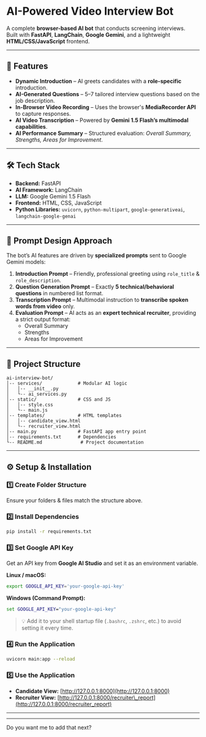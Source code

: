 
# AI-Powered Video Interview Bot  

A complete **browser-based AI bot** that conducts screening interviews.  
Built with **FastAPI**, **LangChain**, **Google Gemini**, and a lightweight **HTML/CSS/JavaScript** frontend.  

---

## 🚀 Features

- **Dynamic Introduction** – AI greets candidates with a **role-specific** introduction.  
- **AI-Generated Questions** – 5–7 tailored interview questions based on the job description.  
- **In-Browser Video Recording** – Uses the browser's **MediaRecorder API** to capture responses.  
- **AI Video Transcription** – Powered by **Gemini 1.5 Flash’s multimodal capabilities**.  
- **AI Performance Summary** – Structured evaluation: _Overall Summary, Strengths, Areas for Improvement_.  

---

## 🛠 Tech Stack

- **Backend:** FastAPI  
- **AI Framework:** LangChain  
- **LLM:** Google Gemini 1.5 Flash  
- **Frontend:** HTML, CSS, JavaScript  
- **Python Libraries:** `uvicorn`, `python-multipart`, `google-generativeai`, `langchain-google-genai`  

---

## 🧠 Prompt Design Approach  

The bot’s AI features are driven by **specialized prompts** sent to Google Gemini models:  

1. **Introduction Prompt** – Friendly, professional greeting using `role_title` & `role_description`.  
2. **Question Generation Prompt** – Exactly **5 technical/behavioral questions** in numbered list format.  
3. **Transcription Prompt** – Multimodal instruction to **transcribe spoken words from video** only.  
4. **Evaluation Prompt** – AI acts as an **expert technical recruiter**, providing a strict output format:  
   - Overall Summary  
   - Strengths  
   - Areas for Improvement  

---

## 📂 Project Structure

```plaintext
ai-interview-bot/
│-- services/             # Modular AI logic
│   │-- __init__.py
│   └-- ai_services.py
│-- static/               # CSS and JS
│   │-- style.css
│   └-- main.js
│-- templates/            # HTML templates
│   │-- candidate_view.html
│   └-- recruiter_view.html
│-- main.py               # FastAPI app entry point
│-- requirements.txt      # Dependencies
└-- README.md              # Project documentation
````

---

## ⚙️ Setup & Installation

### 1️⃣ Create Folder Structure

Ensure your folders & files match the structure above.

### 2️⃣ Install Dependencies

```bash
pip install -r requirements.txt
```

### 3️⃣ Set Google API Key

Get an API key from **Google AI Studio** and set it as an environment variable.

**Linux / macOS:**

```bash
export GOOGLE_API_KEY='your-google-api-key'
```

**Windows (Command Prompt):**

```cmd
set GOOGLE_API_KEY="your-google-api-key"
```

> 💡 Add it to your shell startup file (`.bashrc`, `.zshrc`, etc.) to avoid setting it every time.

### 4️⃣ Run the Application

```bash
uvicorn main:app --reload
```

### 5️⃣ Use the Application

* **Candidate View:** [http://127.0.0.1:8000](http://127.0.0.1:8000)
* **Recruiter View:** [http://127.0.0.1:8000/recruiter\_report](http://127.0.0.1:8000/recruiter_report)

---




---


Do you want me to add that next?
```

